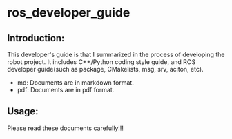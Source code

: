 # ros_developer_guide

## Introduction:
This developer's guide is that I summarized in the process of developing the robot project. It includes C++/Python coding style guide, and ROS developer guide(such as package, CMakelists, msg, srv, aciton, etc).
- md: Documents are in markdown format.
- pdf: Documents are in pdf format.

## Usage:
Please read these documents carefully!!!
